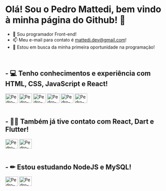 <h1>Olá! Sou o Pedro Mattedi, bem vindo à minha página do Github! 👋</h1>


- 🔭 Sou programador Front-end!
- 📫 Meu e-mail para contato é mattedi.dev@gmail.com!
- 💼 Estou em busca da minha primeira oportunidade na programação!

<div style="display: inline_block"><br>
  <h2>- 💻 Tenho conhecimentos e experiência com HTML, CSS, JavaScript e React!</h2>
  
  <img align="center" alt="Pedro-CSS" height="30" width="40" src="https://cdn.jsdelivr.net/gh/devicons/devicon/icons/javascript/javascript-original.svg">
  <img align="center" alt="Pedro-CSS" height="30" width="40" src="https://cdn.jsdelivr.net/gh/devicons/devicon/icons/react/react-original.svg">
  <img align="center" alt="Pedro-CSS" height="30" width="40" src="https://cdn.jsdelivr.net/gh/devicons/devicon/icons/html5/html5-original.svg">
  <img align="center" alt="Pedro-CSS" height="30" width="40" src="https://cdn.jsdelivr.net/gh/devicons/devicon/icons/css3/css3-original.svg">
  <img align="center" alt="Pedro-CSS" height="30" width="40" src="https://cdn.jsdelivr.net/gh/devicons/devicon/icons/bootstrap/bootstrap-original.svg">
  <img align="center" alt="Pedro-CSS" height="30" width="40" src="https://cdn.jsdelivr.net/gh/devicons/devicon/icons/git/git-original.svg">
</div>


<div style="display: inline_block"><br>
  <h2>- 👨‍🎓 Também já tive contato com React, Dart e Flutter!</h2>
  
  <img align="center" alt="Pedro-CSS" height="30" width="40" src="https://cdn.jsdelivr.net/gh/devicons/devicon/icons/dart/dart-original.svg">        
  <img align="center" alt="Pedro-CSS" height="30" width="40" src="https://cdn.jsdelivr.net/gh/devicons/devicon/icons/flutter/flutter-original.svg">
</div>



<div style="display: inline_block"><br>
  <h2>- ✏ Estou estudando NodeJS e MySQL! </h2>
  
   <img align="center" alt="Pedro-CSS" height="30" width="40" src="https://cdn.jsdelivr.net/gh/devicons/devicon/icons/nodejs/nodejs-original.svg">
   <img align="center" alt="Pedro-CSS" height="30" width="40" src="https://cdn.jsdelivr.net/gh/devicons/devicon/icons/mysql/mysql-plain.svg">
</div>
